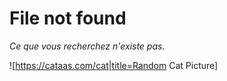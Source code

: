 # File not found
*Ce que vous recherchez n'existe pas.*

![https://cataas.com/cat|title=Random Cat Picture]
